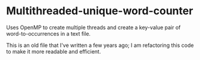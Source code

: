 # Multithreaded-unique-word-counter
Uses OpenMP to create multiple threads and create a key-value pair of word-to-occurrences in a text file.

This is an old file that I've written a few years ago; I am refactoring this code to make it more readable and efficient.
